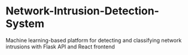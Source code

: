 # Network-Intrusion-Detection-System
Machine learning-based platform for detecting and classifying network intrusions with Flask API and React frontend
